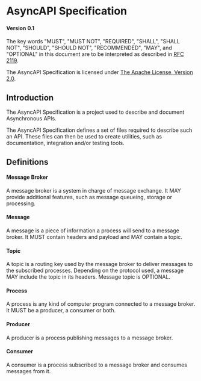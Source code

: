 # AsyncAPI Specification

#### Version 0.1

The key words "MUST", "MUST NOT", "REQUIRED", "SHALL", "SHALL NOT", "SHOULD", "SHOULD NOT", "RECOMMENDED", "MAY", and "OPTIONAL" in this document are to be interpreted as described in [RFC 2119](http://www.ietf.org/rfc/rfc2119.txt).

The AsyncAPI Specification is licensed under [The Apache License, Version 2.0](http://www.apache.org/licenses/LICENSE-2.0.html).

## Introduction

The AsyncAPI Specification is a project used to describe and document Asynchronous APIs.

The AsyncAPI Specification defines a set of files required to describe such an API.
These files can then be used to create utilities, such as documentation, integration and/or testing tools.

## Definitions

#### Message Broker
A message broker is a system in charge of message exchange. It MAY provide additional features, such as message queueing, storage or processing. 

#### Message
A message is a piece of information a process will send to a message broker. It MUST contain headers and payload and MAY contain a topic.

#### Topic
A topic is a routing key used by the message broker to deliver messages to the subscribed processes. Depending on the protocol used, a message MAY include the topic in its headers. Message topic is OPTIONAL.

#### Process
A process is any kind of computer program connected to a message broker. It MUST be a producer, a consumer or both.

#### Producer
A producer is a process publishing messages to a message broker.

#### Consumer
A consumer is a process subscribed to a message broker and consumes messages from it. 












